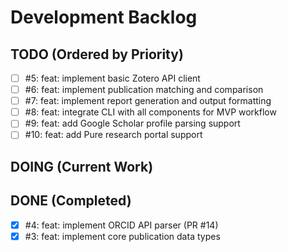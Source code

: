 # Development Backlog

## TODO (Ordered by Priority)
- [ ] #5: feat: implement basic Zotero API client
- [ ] #6: feat: implement publication matching and comparison
- [ ] #7: feat: implement report generation and output formatting
- [ ] #8: feat: integrate CLI with all components for MVP workflow
- [ ] #9: feat: add Google Scholar profile parsing support
- [ ] #10: feat: add Pure research portal support

## DOING (Current Work)

## DONE (Completed)
- [x] #4: feat: implement ORCID API parser (PR #14)
- [x] #3: feat: implement core publication data types
